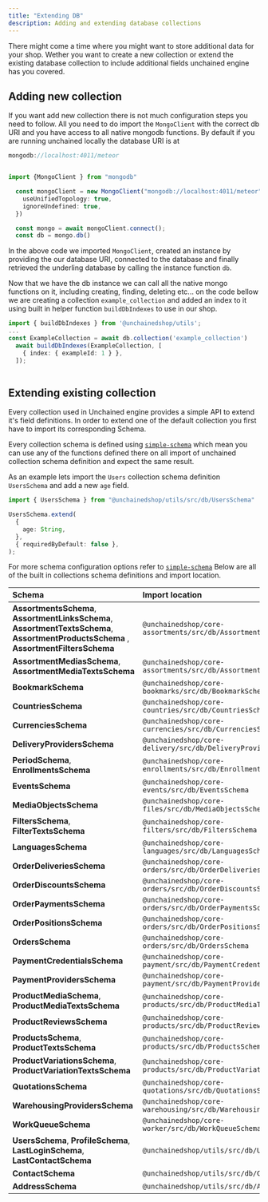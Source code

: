 ```yaml
---
title: "Extending DB"
description: Adding and extending database collections
---
```




There might come a time where you might want to store additional data for your shop. Wether you want to create a new collection or extend the existing database collection to include additional fields unchained engine has you covered.

## Adding new collection

If you want add new collection there is not much configuration steps you need to follow. All you need to do import the `MongoClient` with the correct db URI and you have access to all native mongodb functions.
By default if you are running unchained locally the database URI is at 

```typescript
mongodb://localhost:4011/meteor
```

```typescript

import {MongoClient } from "mongodb"

  const mongoClient = new MongoClient("mongodb://localhost:4011/meteor", {
    useUnifiedTopology: true,
    ignoreUndefined: true,
  })

  const mongo = await mongoClient.connect();
  const db = mongo.db()

```

In the above code we imported `MongoClient`, created an instance by providing the our database URI, connected to the database and finally retrieved the underling database by calling the instance function `db`.

Now that we have the db instance we can call all the native mongo functions on it, including creating, finding, deleting etc... on the code bellow we are creating a collection `example_collection` and added an index to it using built in helper function `buildDbIndexes` to use in our shop.

```typescript
import { buildDbIndexes } from '@unchainedshop/utils';
...
const ExampleCollection = await db.collection('example_collection')
  await buildDbIndexes(ExampleCollection, [
    { index: { exampleId: 1 } },
  ]);
  
```


## Extending existing collection
Every collection used in Unchained engine provides a simple API to extend it's field definitions. In order to extend one of the default collection you first have to import its corresponding Schema. 

Every collection schema is defined using [`simple-schema`](https://www.npmjs.com/package/simpl-schema) which mean you can use any of the functions defined there on all import of unchained collection schema definition and expect the same result.

As an example lets import the `Users` collection schema definition `UsersSchema` and add a new `age` field.

```typescript
import { UsersSchema } from "@unchainedshop/utils/src/db/UsersSchema"

UsersSchema.extend(
  {
    age: String,
  },
  { requiredByDefault: false },
);
```
For more schema configuration options refer to [`simple-schema`](https://www.npmjs.com/package/simpl-schema)
Below are all of the built in collections  schema definitions and import location.


| Schema                           | Import location                                                   |
| :--------------------------------------- | :---------------------------------------------------------- |
| **AssortmentsSchema**, **AssortmentLinksSchema**, **AssortmentTextsSchema**, **AssortmentProductsSchema** , **AssortmentFiltersSchema**  | `@unchainedshop/core-assortments/src/db/AssortmentsSchema` |
| **AssortmentMediasSchema**, **AssortmentMediaTextsSchema** | `@unchainedshop/core-assortments/src/db/AssortmentMediasSchema` |
| **BookmarkSchema** | `@unchainedshop/core-bookmarks/src/db/BookmarkSchema` |
| **CountriesSchema** | `@unchainedshop/core-countries/src/db/CountriesSchema` |
| **CurrenciesSchema** | `@unchainedshop/core-currencies/src/db/CurrenciesSchema` |
| **DeliveryProvidersSchema** | `@unchainedshop/core-delivery/src/db/DeliveryProvidersSchema` |
| **PeriodSchema**, **EnrollmentsSchema** | `@unchainedshop/core-enrollments/src/db/EnrollmentsSchema` |
| **EventsSchema** | `@unchainedshop/core-events/src/db/EventsSchema` |
| **MediaObjectsSchema** | `@unchainedshop/core-files/src/db/MediaObjectsSchema` |
| **FiltersSchema**, **FilterTextsSchema** | `@unchainedshop/core-filters/src/db/FiltersSchema` |
| **LanguagesSchema** | `@unchainedshop/core-languages/src/db/LanguagesSchema` |
| **OrderDeliveriesSchema** | `@unchainedshop/core-orders/src/db/OrderDeliveriesSchema` |
| **OrderDiscountsSchema** | `@unchainedshop/core-orders/src/db/OrderDiscountsSchema` |
| **OrderPaymentsSchema** | `@unchainedshop/core-orders/src/db/OrderPaymentsSchema` |
| **OrderPositionsSchema** | `@unchainedshop/core-orders/src/db/OrderPositionsSchema` |
| **OrdersSchema** | `@unchainedshop/core-orders/src/db/OrdersSchema` |
| **PaymentCredentialsSchema** | `@unchainedshop/core-payment/src/db/PaymentCredentialsSchema` |
| **PaymentProvidersSchema** | `@unchainedshop/core-payment/src/db/PaymentProvidersSchema` |
| **ProductMediaSchema**, **ProductMediaTextsSchema** | `@unchainedshop/core-products/src/db/ProductMediaTextsSchema` |
| **ProductReviewsSchema** | `@unchainedshop/core-products/src/db/ProductReviewsSchema` |
| **ProductsSchema**, **ProductTextsSchema** | `@unchainedshop/core-products/src/db/ProductsSchema` |
| **ProductVariationsSchema**, **ProductVariationTextsSchema** | `@unchainedshop/core-products/src/db/ProductVariationsSchema` |
| **QuotationsSchema** | `@unchainedshop/core-quotations/src/db/QuotationsSchema` |
| **WarehousingProvidersSchema** | `@unchainedshop/core-warehousing/src/db/WarehousingProvidersSchema` |
| **WorkQueueSchema** | `@unchainedshop/core-worker/src/db/WorkQueueSchema` |
| **UsersSchema**, **ProfileSchema**, **LastLoginSchema**, **LastContactSchema** | `@unchainedshop/utils/src/db/UsersSchema` |
| **ContactSchema** | `@unchainedshop/utils/src/db/ContactSchema` |
| **AddressSchema** | `@unchainedshop/utils/src/db/AddressSchema` |

